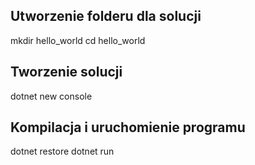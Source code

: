 ## Utworzenie folderu dla solucji

mkdir hello_world
cd hello_world

## Tworzenie solucji

dotnet new console 

## Kompilacja i uruchomienie programu

dotnet restore
dotnet run



